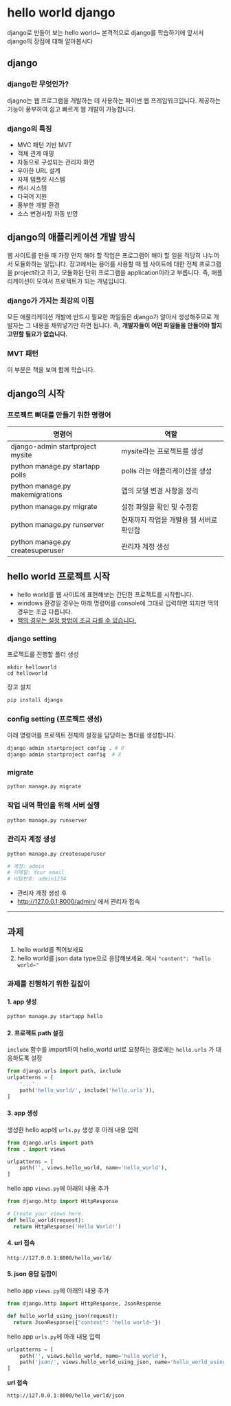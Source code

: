 # hello world django

django로 만들어 보는 hello world~
본격적으로 django를 학습하기에 앞서서 django의 장점에 대해 알아봅시다

## django 

### django란 무엇인가?
djagno는 웹 프로그램을 개발하는 데 사용하는 파이썬 웹 프레임워크입니다. 제공하는 기능이 풍부하여 쉽고 빠르게 웹 개발이 가능합니다. 

### django의 특징

- MVC 패턴 기반 MVT
- 객체 관계 매핑
- 자동으로 구성되는 관리자 화면
- 우아한 URL 설계
- 자체 템플릿 시스템
- 캐시 시스템
- 다국어 지원
- 풍부한 개발 환경
- 소스 변경사항 자동 반영


## django의 애플리케이션 개발 방식

웹 사이트를 만들 때 가장 먼저 해야 할 작업은 프로그램이 해야 할 일을 적당히 나누어서 모듈화하는 일입니다. 
장고에서는 용어를 사용할 때 웹 사이트에 대한 전체 프로그램을 project라고 하고, 모듈화된 단위 프로그램을 application이라고 부릅니다. 즉, 애플리케이션이 모여서 프로젝트가 되는 개념입니다. 

### django가 가지는 최강의 이점
모든 애플리케이션 개발에 반드시 필요한 파일들은 django가 알아서 생성해주므로 개발자는 그 내용을 채워넣기만 하면 됩니다. 즉, **개발자들이 어떤 파일들을 만들어야 할지 고민할 필요가 없습니다.** 


### MVT 패턴 
이 부분은 책을 보며 함께 학습니다. 


## django의 시작


### 프로젝트 뼈대를 만들기 위한 명령어

| 명령어                           | 역할                                    |
| -------------------------------- | --------------------------------------- |
| django-admin startproject mysite | mysite라는 프로젝트를 생성              |
| python manage.py startapp polls  | polls 라는 애플리케이션을 생성          |
| python manage.py makemigrations  | 앱의 모델 변경 사항을 정리              |
| python manage.py migrate         | 설정 파일을 확인 및 수정함              |
| python manage.py runserver       | 현재까지 작업을 개발용 웹 서버로 확인함 |
| python manage.py createsuperuser | 관리자 계정 생성                        |



## hello world 프로젝트 시작

- hello world를 웹 사이트에 표현해보는 간단한 프로젝트를 시작합니다.
- windows 환경일 경우는 아래 명령어를 console에 그대로 입력하면 되지만 맥의 경우는 조금 다릅니다.
- [맥의 경우는 설정 방법이 조금 다를 수 있습니다.](https://freehoon.tistory.com/135)


### django setting
프로젝트를 진행할 폴더 생성

```
mkdir helloworld
cd helloworld
```

장고 설치

```python
pip install django
```

### config setting (프로젝트 생성)
아래 명령어를 프로젝트 전체의 설정을 담당하는 폴더를 생성합니다. 

```python
django-admin startproject config . # O
django-admin startproject config  # X
```

### migrate

```python
python manage.py migrate
```



### 작업 내역 확인을 위해 서버 실행

```bash
python manage.py runserver
```

### 관리자 계정 생성

```python
python manage.py createsuperuser

# 계정: admin
# 이메일: Your email
# 비밀번호: admin1234
```

- 관리자 계정 생성 후 
- http://127.0.0.1:8000/admin/ 에서 관리자 접속

---

## 과제
1. hello world를 찍어보세요
1. hello world를 json data type으로 응답해보세요. 예시 `"content": "hello world~"`


### 과제를 진행하기 위한 길잡이

#### 1. app 생성

```python
python manage.py startapp hello
```

#### 2. 프로젝트 path 설정
`include` 함수를 import하여 hello_world url로 요청하는 경로에는 `hello.urls` 가 대응하도록 설정

```python
from django.urls import path, include
urlpatterns = [
    '...'
    path('hello_world/', include('hello.urls')),
]
```

#### 3. app 생성
생성한 hello app에 `urls.py` 생성 후 아래 내용 입력

```python
from django.urls import path
from . import views

urlpatterns = [    
    path('', views.hello_world, name='hello_world'),
]
```

hello app `views.py`에 아래의 내용 추가

```python
from django.http import HttpResponse

# Create your views here.
def hello_world(request):
  return HttpResponse('Hello World!')
```

#### 4. url 접속

```
http://127.0.0.1:8000/hello_world/
```


#### 5. json 응답 길잡이
hello app `views.py`에 아래의 내용 추가

```python
from django.http import HttpResponse, JsonResponse

def hello_world_using_json(request):
  return JsonResponse({"content": "hello world~"})
```

hello app `urls.py`에 아래 내용 입력

```python
urlpatterns = [    
    path('', views.hello_world, name='hello_world'),
    path('json/', views.hello_world_using_json, name='hello_world_using_json'),
]
```

**url 접속**

```
http://127.0.0.1:8000/hello_world/json
```
